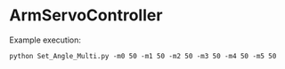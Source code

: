 # ArmServoController

Example execution:

    python Set_Angle_Multi.py -m0 50 -m1 50 -m2 50 -m3 50 -m4 50 -m5 50
